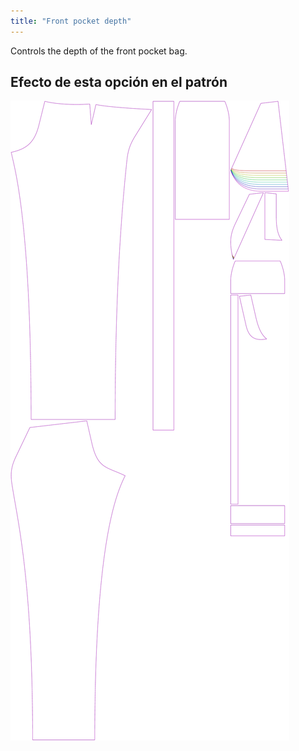 ```yaml
---
title: "Front pocket depth"
---
```


Controls the depth of the front pocket bag.

## Efecto de esta opción en el patrón

![This image shows the effect of this option by superimposing several variants that have a different value for this option](charlie_frontpocketdepth_sample.svg "Effect of this option on the pattern")
